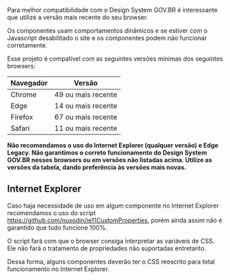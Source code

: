 Para melhor compatibilidade com o Design System GOV.BR é interessante que utilize a versão mais recente do seu browser.

Os componentes usam comportamentos dinâmicos e se estiver com o Javascript desabilitado o site e os componentes podem não funcionar corretamente.

Esse projeto é compatível com as seguintes versões mínimas dos seguintes browsers:

| Navegador | Versão             |
| --------- | ------------------ |
| Chrome    | 49 ou mais recente |
| Edge      | 14 ou mais recente |
| Firefox   | 67 ou mais recente |
| Safari    | 11 ou mais recente |

**Não recomendamos o uso do Internet Explorer (qualquer versão) e Edge Legacy. Não garantimos o correto funcionamento do Design System GOV.BR nesses browsers ou em versões não listadas acima. Utilize as versões da tabela, dando preferência às versões mais novas.**

## Internet Explorer

Caso haja necessidade de uso em algum componente no Internet Explorer recomendamos o uso do script <https://github.com/nuxodin/ie11CustomProperties>, porém ainda assim não é garantido que tudo funcione 100%.

O script fará com que o browser consiga interpretar as variáveis de CSS. Ele não fará o tratamento de propriedades não suportadas entretanto.

Dessa forma, alguns componentes deverão ter o CSS reescrito para total funcionamento no Internet Explorer.
